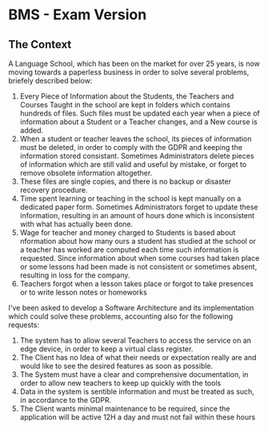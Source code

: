 # BMS - Exam Version

## The Context
A Language School, which has been on the market for over 25 years, is now moving towards a paperless business in order to solve several problems, briefely described below:

1. Every Piece of Information about the Students, the Teachers and Courses Taught in the school are kept in folders which contains hundreds of files. Such files must be updated each year when a piece of information about a Student or a Teacher changes, and a New course is added.
2. When a student or teacher leaves the school, its pieces of information must be deleted, in order to comply with the GDPR and keeping the information stored consistant. Sometimes Administrators delete pieces of information which are still valid and useful by mistake, or forget to remove obsolete information altogether.
3. These files are single copies, and there is no backup or disaster recovery procedure.
3. Time spent learning or teaching in the school is kept manually on a dedicated paper form. Sometimes Administrators forget to update these information, resulting in an amount of hours done which is inconsistent with what has actually been done.
4. Wage for teacher and money charged to Students is based about nformation about how many ours a student has studied at the school or a teacher has worked are computed each time such information is requested. Since information about when some courses had taken place or some lessons had been made is not consistent or sometimes absent, resulting in loss for the company.
5. Teachers forgot when a lesson takes place or forgot to take presences or to write lesson notes or homeworks

I've been asked to develop a Software Architecture and its implementation which could solve these problems, accounting also for the following requests:

1. The system has to allow several Teachers to access the service on an edge device, in order to keep a virtual class register.
2. The Client has no Idea of what their needs or expectation really are and would like to see the desired features as soon as possible.
3. The System must have a clear and comprehensive documentation, in order to allow new teachers to keep up quickly with the tools
4. Data in the system is sentible information and must be treated as such, in accordance to the GDPR.
5. The Client wants minimal maintenance to be required, since the application will be active 12H a day and must not fail within these hours